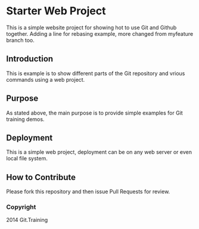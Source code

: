 # Starter Web Project

This is a simple website project for showing hot to use Git and Github together. Adding a line for rebasing example, more changed from myfeature branch too.

## Introduction

This is example is to show different parts of the Git repository and vrious commands using a web project.

## Purpose

As stated above, the main purpose is to provide simple examples for Git training demos.

## Deployment

This is a simple web project, deployment can be on any web server or even local file system.

## How to Contribute

Please fork this repository and then issue Pull Requests for review.

### Copyright

2014 Git.Training
